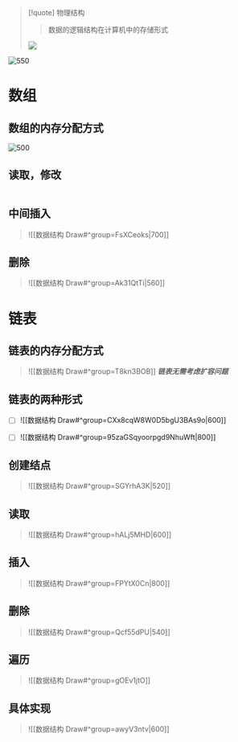 >[!quote] 物理结构
>>数据的逻辑结构在计算机中的存储形式
>
>![](https://obsidian-1307744200.cos.ap-guangzhou.myqcloud.com/%E5%9B%BE%E7%89%87/202403140933767.png)

![550](https://obsidian-1307744200.cos.ap-guangzhou.myqcloud.com/%E5%9B%BE%E7%89%87/202403140934253.png)

# 数组
## 数组的内存分配方式
![500](https://obsidian-1307744200.cos.ap-guangzhou.myqcloud.com/%E5%9B%BE%E7%89%87/202403140937901.png)



## 读取，修改
```java

```


## 中间插入
>![[数据结构 Draw#^group=FsXCeoks|700]]



## 删除
>![[数据结构 Draw#^group=Ak31QtTi|560]]



# 链表
## 链表的内存分配方式
>![[数据结构 Draw#^group=T8kn3BOB]]
>***链表无需考虑扩容问题***



## 链表的两种形式
- [ ] ![[数据结构 Draw#^group=CXx8cqW8W0D5bgU3BAs9o|600]]


- [ ] ![[数据结构 Draw#^group=95zaGSqyoorpgd9NhuWft|800]]



## 创建结点
>![[数据结构 Draw#^group=SGYrhA3K|520]]



## 读取
>![[数据结构 Draw#^group=hALj5MHD|600]]



## 插入
>![[数据结构 Draw#^group=FPYtX0Cn|800]]



## 删除
>![[数据结构 Draw#^group=Qcf55dPU|540]]



## 遍历
>![[数据结构 Draw#^group=gOEv1jtO]]



## 具体实现
>![[数据结构 Draw#^group=awyV3ntv|600]]

